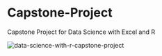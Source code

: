 # Capstone-Project
Capstone Project for Data Science with Excel and R

![data-science-with-r-capstone-project](https://user-images.githubusercontent.com/76466511/180581537-27ff11b6-f5b1-434c-92eb-c0476fa0d984.png)
